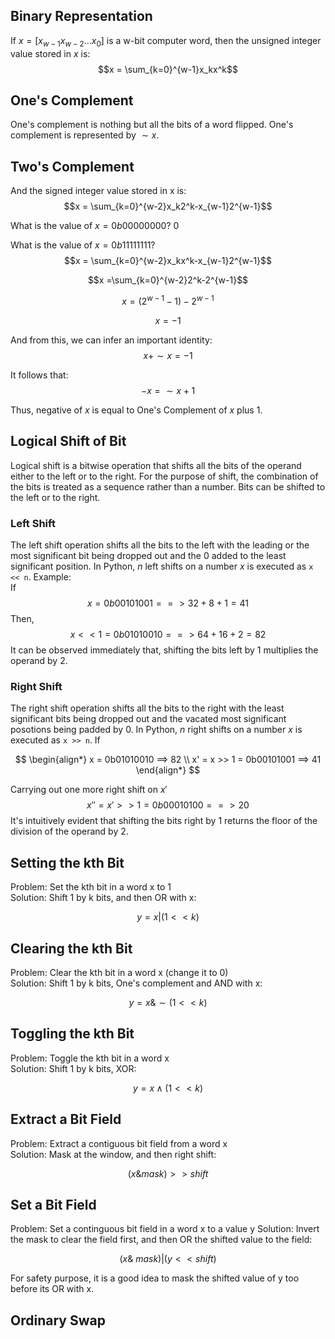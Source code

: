 ## Binary Representation
If $x = [x_{w-1}x_{w-2}...x_0]$ is a w-bit computer word, then the unsigned integer value stored in $x$ is: 
$$x = \sum_{k=0}^{w-1}x_kx^k$$


## One's Complement
One's complement is nothing but all the bits of a word flipped. One's complement is represented by $\sim x$. 

## Two's Complement
And the signed integer value stored in x is: 
$$x = \sum_{k=0}^{w-2}x_k2^k-x_{w-1}2^{w-1}$$

What is the value of $x = 0b00000000$? $0$

What is the value of $x = 0b11111111$? 
$$x = \sum_{k=0}^{w-2}x_kx^k-x_{w-1}2^{w-1}$$

$$x =\sum_{k=0}^{w-2}2^k-2^{w-1}$$

$$x = (2^{w-1} - 1 ) - 2^{w-1} $$

$$x = -1$$

And from this, we can infer an important identity: 
$$x + \sim x = -1$$

It follows that: 
$$ -x = \sim x +1$$

Thus, negative of $x$ is equal to One's Complement of $x$ plus $1$. 

## Logical Shift of Bit
Logical shift is a bitwise operation that shifts all the bits of the operand either to the left or to the right. For the purpose of shift, the combination of the bits is treated as a sequence rather than a number. Bits can be shifted to the left or to the right. 

### Left Shift
The left shift operation shifts all the bits to the left with the leading or the most significant bit being dropped out and the 0 added to the least significant position. In Python, *n* left shifts on a number *x* is executed as `x << n`. Example:\
If 
$$x = 0b00101001 ==> 32 + 8 + 1 = 41$$
Then, 
$$x << 1 = 0b01010010 ==> 64 + 16 + 2 = 82$$
It can be observed immediately that, shifting the bits left by $1$ multiplies the operand by $2$. 

### Right Shift
The right shift operation shifts all the bits to the right with the least significant bits being dropped out and the vacated most significant posotions being padded by 0. In Python, *n* right shifts on a number *x* is executed as `x >> n`. 
If

$$
\begin{align*}
x = 0b01010010 ==> 82 \\
x' = x >> 1 = 0b00101001 ==>  41
\end{align*}
$$

Carrying out one more right shift on $x'$ 
$$x'' = x' >> 1 = 0b00010100 ==> 20$$
It's intuitively evident that shifting the bits right by 1 returns the floor of the division of the operand by $2$. 

## Setting the kth Bit
Problem: Set the kth bit in a word x to 1 \
Solution: Shift 1 by k bits, and then OR with x:

$$ y = x | (1 << k) $$


## Clearing the kth Bit
Problem: Clear the kth bit in a word x (change it to 0) \
Solution: Shift 1 by k bits, One's complement and AND with x:

```math
y = x  \&  \sim (1 << k)
```

## Toggling the kth Bit
Problem: Toggle the kth bit in a word x \
Solution: Shift 1 by k bits, XOR: 

$$ y = x \wedge (1 << k) $$

## Extract a Bit Field
Problem: Extract a contiguous bit field from a word x \
Solution: Mask at the window, and then right shift:

```math
(x \& mask) >> shift
``` 

## Set a Bit Field
Problem: Set a continguous bit field in a word x to a value y
Solution: Invert the mask to clear the field first, and then OR the shifted value to the field: 

```math
(x \& ~mask) | (y << shift)
``` 
For safety purpose, it is a good idea to mask the shifted value of y too before its OR with x. 

## Ordinary Swap
